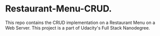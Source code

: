 # Restaurant-Menu-CRUD.
This repo contains the CRUD implementation on a Restaurant Menu on a Web Server.
This project is a part of Udacity's Full Stack Nanodegree.
